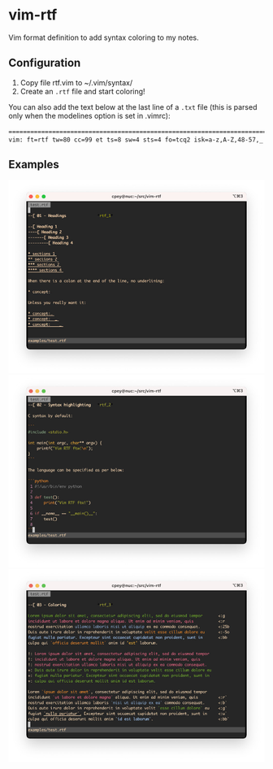 # vim-rtf

Vim format definition to add syntax coloring to my notes.

## Configuration

1. Copy file rtf.vim to ~/.vim/syntax/
2. Create an `.rtf` file and start coloring!

You can also add the text below at the last line of a `.txt` file (this is parsed only when the modelines option is set in .vimrc):

```
==================================================================================================
vim: ft=rtf tw=80 cc=99 et ts=8 sw=4 sts=4 fo=tcq2 isk=a-z,A-Z,48-57,_
```
## Examples

![Sections syntax](https://github.com/cpey/vim-rtf/blob/main/images/sections.jpg?raw=true)
![Code syntax highlighting](https://github.com/cpey/vim-rtf/blob/main/images/syntax-highlight.jpg?raw=true)
![Text coloring](https://github.com/cpey/vim-rtf/blob/main/images/coloring.jpg?raw=true)

